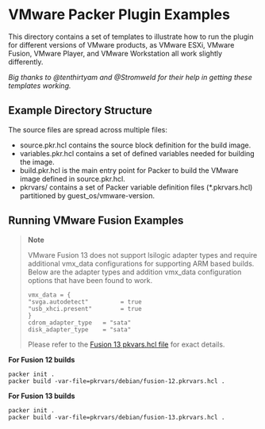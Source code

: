 # VMware Packer Plugin Examples

This directory contains a set of templates to illustrate how to run the plugin for different versions of VMware products, 
as VMware ESXi, VMware Fusion, VMware Player, and VMware Workstation all work slightly differently. 

_Big thanks to @tenthirtyam and @Stromweld for their help in getting these templates working._

## Example Directory Structure
The source files are spread across multiple files: 
 - source.pkr.hcl contains the source block definition for the build image. 
 - variables.pkr.hcl contains a set of defined variables needed for building the image. 
 - build.pkr.hcl is the main entry point for Packer to build the VMware image defined in source.pkr.hcl.
 - pkrvars/ contains a set of Packer variable definition files (*.pkrvars.hcl) partitioned by guest_os/vmware-version.

## Running VMware Fusion Examples
  > **Note**
  >
  > VMware Fusion 13 does not support lsilogic adapter types and require additional vmx_data configurations for supporting ARM based builds. 
  > Below are the adapter types and addition vmx_data configuration options that have been found to work. 
  > ```
  > vmx_data = {
  > "svga.autodetect"         = true
  > "usb_xhci.present"        = true
  > }
  > cdrom_adapter_type   = "sata"
  > disk_adapter_type    = "sata"
  > ```
  > Please refer to the [Fusion 13 pkvars.hcl file](pkrvars/debian/fusion-13.pkrvars.hcl) for exact details. 

**For Fusion 12 builds**
```shell
packer init .
packer build -var-file=pkrvars/debian/fusion-12.pkrvars.hcl .
```

**For Fusion 13 builds**
```shell
packer init .
packer build -var-file=pkrvars/debian/fusion-13.pkrvars.hcl .
```

